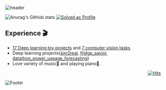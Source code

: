 ![header](https://capsule-render.vercel.app/api?type=waving&theme=tokyonight&height=165&section=header&text=Junho&fontSize=50&animation=fadeIn&fontAlign=14&fontAlignY=30&desc=Hur&descAlignY=40&descAlign=25)

![Anurag's GitHub stats](https://github-readme-stats-sigma-five.vercel.app/api?username=nidolight&&show_icons=true&theme=blueberry)&nbsp;[![Solved.ac Profile](http://mazassumnida.wtf/api/v2/generate_badge?boj=nido4)](https://solved.ac/nido4)

## Experience 🎬
- [17 Deep learning toy projects](https://github.com/nidolight/Aiffel_Exploration) and [7 computer vision tasks](https://github.com/nidolight/AIffel_GoingDeeper)
- Deep learning projects([sim2real](https://github.com/nidolight/sim2real), [fridge_savior](https://github.com/nidolight/fridge_savior), [datathon_power_useage_forecasting](https://github.com/HRPzz/AIFFEL_HACKATHON_1))
- Love variety of music🎵 and playing piano🎹.

<div align=right>

  [![Hits](https://hits.seeyoufarm.com/api/count/incr/badge.svg?url=https%3A%2F%2Fgithub.com%2Fnidolight&count_bg=%233D5790&title_bg=%232F334B&icon=googlepodcasts.svg&icon_color=%234ACD91&title=hits&edge_flat=false)](https://hits.seeyoufarm.com)
  
</div>


![Footer](https://capsule-render.vercel.app/api?type=waving&theme=tokyonight&height=105&section=footer)

<!---
nidolight/nidolight is a ✨ special ✨ repository because its `README.md` (this file) appears on your GitHub profile.
You can click the Preview link to take a look at your changes.
--->
